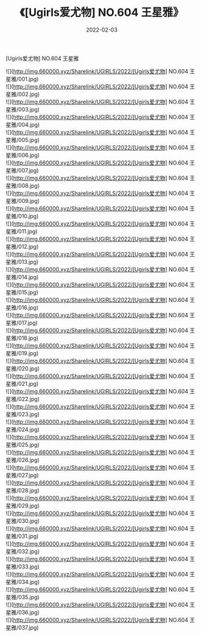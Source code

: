 ﻿---
layout: post
title:  《[Ugirls爱尤物] NO.604 王星雅》
date:   2022-02-03
img: http://img.660000.xyz/Sharelink/UGIRLS/2022/[Ugirls爱尤物] NO.604 王星雅/000.jpg
categories: [美女, 清纯, 唯美]
---

[Ugirls爱尤物] NO.604 王星雅

 ![](http://img.660000.xyz/Sharelink/UGIRLS/2022/[Ugirls爱尤物] NO.604 王星雅/001.jpg) <br>![](http://img.660000.xyz/Sharelink/UGIRLS/2022/[Ugirls爱尤物] NO.604 王星雅/002.jpg) <br>![](http://img.660000.xyz/Sharelink/UGIRLS/2022/[Ugirls爱尤物] NO.604 王星雅/003.jpg) <br>![](http://img.660000.xyz/Sharelink/UGIRLS/2022/[Ugirls爱尤物] NO.604 王星雅/004.jpg) <br>![](http://img.660000.xyz/Sharelink/UGIRLS/2022/[Ugirls爱尤物] NO.604 王星雅/005.jpg) <br>![](http://img.660000.xyz/Sharelink/UGIRLS/2022/[Ugirls爱尤物] NO.604 王星雅/006.jpg) <br>![](http://img.660000.xyz/Sharelink/UGIRLS/2022/[Ugirls爱尤物] NO.604 王星雅/007.jpg) <br>![](http://img.660000.xyz/Sharelink/UGIRLS/2022/[Ugirls爱尤物] NO.604 王星雅/008.jpg) <br>![](http://img.660000.xyz/Sharelink/UGIRLS/2022/[Ugirls爱尤物] NO.604 王星雅/009.jpg) <br>![](http://img.660000.xyz/Sharelink/UGIRLS/2022/[Ugirls爱尤物] NO.604 王星雅/010.jpg) <br>![](http://img.660000.xyz/Sharelink/UGIRLS/2022/[Ugirls爱尤物] NO.604 王星雅/011.jpg) <br>![](http://img.660000.xyz/Sharelink/UGIRLS/2022/[Ugirls爱尤物] NO.604 王星雅/012.jpg) <br>![](http://img.660000.xyz/Sharelink/UGIRLS/2022/[Ugirls爱尤物] NO.604 王星雅/013.jpg) <br>![](http://img.660000.xyz/Sharelink/UGIRLS/2022/[Ugirls爱尤物] NO.604 王星雅/014.jpg) <br>![](http://img.660000.xyz/Sharelink/UGIRLS/2022/[Ugirls爱尤物] NO.604 王星雅/015.jpg) <br>![](http://img.660000.xyz/Sharelink/UGIRLS/2022/[Ugirls爱尤物] NO.604 王星雅/016.jpg) <br>![](http://img.660000.xyz/Sharelink/UGIRLS/2022/[Ugirls爱尤物] NO.604 王星雅/017.jpg) <br>![](http://img.660000.xyz/Sharelink/UGIRLS/2022/[Ugirls爱尤物] NO.604 王星雅/018.jpg) <br>![](http://img.660000.xyz/Sharelink/UGIRLS/2022/[Ugirls爱尤物] NO.604 王星雅/019.jpg) <br>![](http://img.660000.xyz/Sharelink/UGIRLS/2022/[Ugirls爱尤物] NO.604 王星雅/020.jpg) <br>![](http://img.660000.xyz/Sharelink/UGIRLS/2022/[Ugirls爱尤物] NO.604 王星雅/021.jpg) <br>![](http://img.660000.xyz/Sharelink/UGIRLS/2022/[Ugirls爱尤物] NO.604 王星雅/022.jpg) <br>![](http://img.660000.xyz/Sharelink/UGIRLS/2022/[Ugirls爱尤物] NO.604 王星雅/023.jpg) <br>![](http://img.660000.xyz/Sharelink/UGIRLS/2022/[Ugirls爱尤物] NO.604 王星雅/024.jpg) <br>![](http://img.660000.xyz/Sharelink/UGIRLS/2022/[Ugirls爱尤物] NO.604 王星雅/025.jpg) <br>![](http://img.660000.xyz/Sharelink/UGIRLS/2022/[Ugirls爱尤物] NO.604 王星雅/026.jpg) <br>![](http://img.660000.xyz/Sharelink/UGIRLS/2022/[Ugirls爱尤物] NO.604 王星雅/027.jpg) <br>![](http://img.660000.xyz/Sharelink/UGIRLS/2022/[Ugirls爱尤物] NO.604 王星雅/028.jpg) <br>![](http://img.660000.xyz/Sharelink/UGIRLS/2022/[Ugirls爱尤物] NO.604 王星雅/029.jpg) <br>![](http://img.660000.xyz/Sharelink/UGIRLS/2022/[Ugirls爱尤物] NO.604 王星雅/030.jpg) <br>![](http://img.660000.xyz/Sharelink/UGIRLS/2022/[Ugirls爱尤物] NO.604 王星雅/031.jpg) <br>![](http://img.660000.xyz/Sharelink/UGIRLS/2022/[Ugirls爱尤物] NO.604 王星雅/032.jpg) <br>![](http://img.660000.xyz/Sharelink/UGIRLS/2022/[Ugirls爱尤物] NO.604 王星雅/033.jpg) <br>![](http://img.660000.xyz/Sharelink/UGIRLS/2022/[Ugirls爱尤物] NO.604 王星雅/034.jpg) <br>![](http://img.660000.xyz/Sharelink/UGIRLS/2022/[Ugirls爱尤物] NO.604 王星雅/035.jpg) <br>![](http://img.660000.xyz/Sharelink/UGIRLS/2022/[Ugirls爱尤物] NO.604 王星雅/036.jpg) <br>![](http://img.660000.xyz/Sharelink/UGIRLS/2022/[Ugirls爱尤物] NO.604 王星雅/037.jpg) <br>
